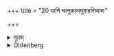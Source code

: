 +++
title = "20 यानि चानुकल्पमुदाहरिष्यामः"

+++

<details><summary>मूलम्</summary>

यानि चानुकल्पमुदाहरिष्यामः २०
</details>

<details><summary>Oldenberg</summary>

20. And the other things which we shall mention in the course of (our exposition of) the ritual.
</details>
